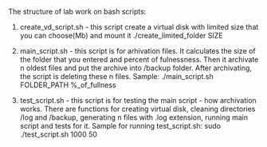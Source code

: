 The structure of lab work on bash scripts:
1) create_vd_script.sh - this script create a virtual disk with limited size that you can choose(Mb) and mount it 
./create_limited_folder SIZE

2) main_script.sh - this script is for arhivation files. It calculates the size of the folder that you entered and percent of fulnessness. Then it archivate n oldest files and put the archive into /backup folder. After archivating, the script is deleting these n files. 
Sample:
./main_script.sh FOLDER_PATH  %_of_fullness

3) test_script.sh - this script is for testing the main script - how archivation works. There are functions for creating virtual disk, cleaning directories /log and /backup, generating n files with .log extension, running main script and tests for it. 
Sample for running test_script.sh:
sudo ./test_script.sh 1000 50
